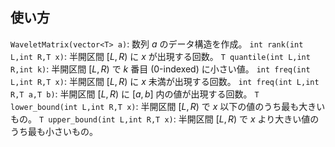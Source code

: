 ## 使い方

`WaveletMatrix(vector<T> a)`: 数列 $a$ のデータ構造を作成。
`int rank(int L,int R,T x)`: 半開区間 $[L,R)$ に $x$ が出現する回数。
`T quantile(int L,int R,int k)`: 半開区間 $[L,R)$ で $k$ 番目 (0-indexed) に小さい値。
`int freq(int L,int R,T x)`: 半開区間 $[L,R)$ に $x$ 未満が出現する回数。
`int freq(int L,int R,T a,T b)`: 半開区間 $[L,R)$ に $[a,b]$ 内の値が出現する回数。
`T lower_bound(int L,int R,T x)`: 半開区間 $[L,R)$ で $x$ 以下の値のうち最も大きいもの。
`T upper_bound(int L,int R,T x)`: 半開区間 $[L,R)$ で $x$ より大きい値のうち最も小さいもの。